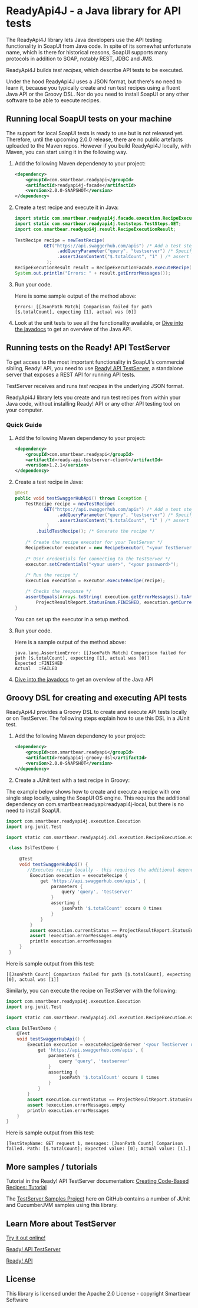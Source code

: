 # ReadyApi4J - a Java library for API tests

The ReadyApi4J library lets Java developers use the API testing functionality in SoapUI from Java code. In spite of its somewhat unfortunate name, which is there for historical reasons, SoapUI supports many protocols in addition to SOAP, notably REST, JDBC and JMS.

ReadyApi4J builds *test recipes*, which describe API tests to be executed.

Under the hood ReadyApi4J uses a JSON format, but there's no need to learn it, because you typically create and run test recipes using a fluent Java API or the Groovy DSL. Nor do you need to install SoapUI or any other software to be able to execute recipes.

## Running local SoapUI tests on your machine

The support for local SoapUI tests is ready to use but is not released yet. Therefore, until the upcoming 2.0.0 release, there are no public artefacts uploaded to the Maven repos. However if you build ReadyApi4J locally, with Maven, you can start using it in the following way.

1. Add the following Maven dependency to your project:
 
	```xml
	<dependency>
		<groupId>com.smartbear.readyapi</groupId>
		<artifactId>readyapi4j-facade</artifactId>
		<version>2.0.0-SNAPSHOT</version>
	</dependency>
	```

2. Create a test recipe and execute it in Java:

	```java
	import static com.smartbear.readyapi4j.facade.execution.RecipeExecutionFacade.executeRecipe;
	import static com.smartbear.readyapi4j.teststeps.TestSteps.GET;
	import com.smartbear.readyapi4j.result.RecipeExecutionResult;
		
	TestRecipe recipe = newTestRecipe(
		       GET("https://api.swaggerhub.com/apis") /* Add a test step (REST Request) */
					.addQueryParameter("query", "testserver") /* Specify request parameters */
					.assertJsonContent("$.totalCount", "1" ) /* assert the contents using JSONPath */
				);
	RecipeExecutionResult result = RecipeExecutionFacade.executeRecipe(recipe);
	System.out.println("Errors: " + result.getErrorMessages());
	```


3. Run your code.

    Here is some sample output of the method above:
    ```
    Errors: [[JsonPath Match] Comparison failed for path [$.totalCount], expecting [1], actual was [0]] 
    ```

4. Look at the unit tests to see all the functionality available, or [Dive into the javadocs](http://smartbear.github.io/readyapi4j/apidocs/) to get an overview of the Java API.

## Running tests on the Ready! API TestServer

To get access to the most important functionality in SoapUI's commercial sibling, Ready! API, you need to use
[Ready! API TestServer](http://readyapi.smartbear.com/testserver/start), a standalone server that exposes a 
REST API for running API tests. 

TestServer receives and runs *test recipes* in the underlying JSON format. 

ReadyApi4J library lets you create and run test recipes from within your Java code, without installing 
Ready! API or any other API testing tool on your computer.

### Quick Guide

1. Add the following Maven dependency to your project:
 
	```xml
	<dependency>
		<groupId>com.smartbear.readyapi</groupId>
		<artifactId>ready-api-testserver-client</artifactId>
		<version>1.2.1</version>
	</dependency>
	```

2. Create a test recipe in Java:

	```java
	@Test
	public void testSwaggerHubApi() throws Exception {
		TestRecipe recipe = newTestRecipe(
		       GET("https://api.swaggerhub.com/apis") /* Add a test step (REST Request) */
					.addQueryParameter("query", "testserver") /* Specify request parameters */
					.assertJsonContent("$.totalCount", "1" ) /* assert the contents using JSONPath */
				)
			.buildTestRecipe(); /* Generate the recipe */
		
		/* Create the recipe executor for your TestServer */
		RecipeExecutor executor = new RecipeExecutor( "<your TestServer hostname>" );
		
		/* User credentials for connecting to the TestServer */
		executor.setCredentials("<your user>", "<your password>");
		
		/* Run the recipe */
		Execution execution = executor.executeRecipe(recipe);
	
		/* Checks the response */
		assertEquals(Arrays.toString( execution.getErrorMessages().toArray()),
		    ProjectResultReport.StatusEnum.FINISHED, execution.getCurrentStatus());
	}
	```
	You can set up the executor in a setup method.


3. Run your code.

    Here is a sample output of the method above:
    
    ```
    java.lang.AssertionError: [[JsonPath Match] Comparison failed for path [$.totalCount], expecting [1], actual was [0]] 
    Expected :FINISHED
    Actual   :FAILED
    ```

4. [Dive into the javadocs](http://smartbear.github.io/readyapi4j/apidocs/) to get an overview of the Java API

## Groovy DSL for creating and executing API tests
ReadyApi4J provides a Groovy DSL to create and execute API tests locally or on TestServer. 
The following steps explain how to use this DSL in a JUnit test.

1. Add the following Maven dependency to your project:
 
	```xml
	<dependency>
		<groupId>com.smartbear.readyapi</groupId>
		<artifactId>readyapi4j-groovy-dsl</artifactId>
		<version>2.0.0-SNAPSHOT</version>
	</dependency>
	```

2. Create a JUnit test with a test recipe in Groovy:

  The example below shows how to create and execute a recipe with one single step locally, using the SoapUI OS engine. 
  This requires the additional dependency on com.smartbear.readyapi:readyapi4j-local, but there is no need to install SoapUI. 
   ```groovy
   import com.smartbear.readyapi4j.execution.Execution
   import org.junit.Test
   
   import static com.smartbear.readyapi4j.dsl.execution.RecipeExecution.executeRecipe

    class DslTestDemo {
    
        @Test
        void testSwaggerHubApi() {
           //Executes recipe locally - this requires the additional dependency com.smartbear.readyapi:readyapi4j-local
            Execution execution = executeRecipe {
                get 'https://api.swaggerhub.com/apis', {
                    parameters {
                        query 'query', 'testserver'
                    }
                    asserting {
                        jsonPath '$.totalCount' occurs 0 times
                    }
                }
            }
            assert execution.currentStatus == ProjectResultReport.StatusEnum.FAILED
            assert !execution.errorMessages.empty
            println execution.errorMessages
        }
    }   
   ```
   Here is sample output from this test:
   ```
   [[JsonPath Count] Comparison failed for path [$.totalCount], expecting [0], actual was [1]]
   ```
   
   Similarly, you can execute the recipe on TestServer with the following:
   ```groovy
   import com.smartbear.readyapi4j.execution.Execution
   import org.junit.Test
   
   import static com.smartbear.readyapi4j.dsl.execution.RecipeExecution.executeRecipeOnServer
   
   class DslTestDemo {
       @Test
       void testSwaggerHubApi() {
           Execution execution = executeRecipeOnServer '<your TestServer url, e.g. http://localhost:8080>', '<your user>', '<your password>', {
               get 'https://api.swaggerhub.com/apis', {
                   parameters {
                       query 'query', 'testserver'
                   }
                   asserting {
                       jsonPath '$.totalCount' occurs 0 times
                   }
               }
           }
           assert execution.currentStatus == ProjectResultReport.StatusEnum.FAILED
           assert !execution.errorMessages.empty
           println execution.errorMessages
       }
   }
   ```
Here is sample output from this test:
```
[TestStepName: GET request 1, messages: [JsonPath Count] Comparison failed. Path: [$.totalCount]; Expected value: [0]; Actual value: [1].]
```
## More samples / tutorials

Tutorial in the Ready! API TestServer documentation: 
[Creating Code-Based Recipes: Tutorial](http://readyapi.smartbear.com/testserver/tutorials/code_based/start)

The [TestServer Samples Project](https://github.com/SmartBear/ready-api-testserver-samples) here on GitHub contains a 
number of JUnit and CucumberJVM samples using this library.

## Learn More about TestServer

[Try it out online!](http://testserver.readyapi.io)

[Ready! API TestServer](http://readyapi.smartbear.com/testserver/intro/about)

[Ready! API](http://readyapi.smartbear.com/start)

## License

This library is licensed under the Apache 2.0 License - copyright Smartbear Software